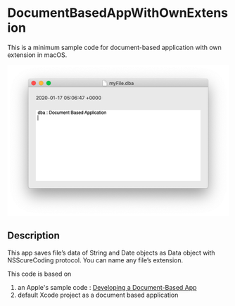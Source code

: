 # DocumentBasedAppWithOwnExtension

This is a minimum sample code for document-based application with own extension in macOS.

![screenshot](screenshot.png)

## Description

This app saves file’s data of String and Date objects as Data object with NSScureCoding protocol. 
You can name any file’s extension.

This code is based on 
1) an Apple's sample code : [Developing a Document-Based App](https://developer.apple.com/documentation/appkit/documents_files_and_icloud/developing_a_document-based_app)
2) default Xcode project as a document based application
